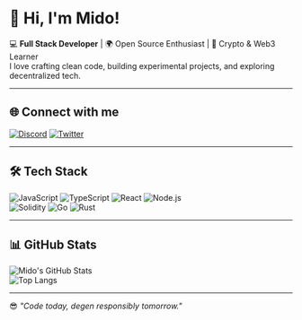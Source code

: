 # 👋 Hi, I'm Mido!

💻 **Full Stack Developer** | 🌍 Open Source Enthusiast | 🚀 Crypto & Web3 Learner  
I love crafting clean code, building experimental projects, and exploring decentralized tech.

---

## 🌐 Connect with me
[![Discord](https://img.shields.io/badge/Discord-%237289DA.svg?style=for-the-badge&logo=discord&logoColor=white)](https://discord.gg/ssx2Gd3a) 
[![Twitter](https://img.shields.io/badge/Twitter-%231DA1F2.svg?style=for-the-badge&logo=x&logoColor=white)](https://x.com/mido_0711)


---

## 🛠️ Tech Stack
![JavaScript](https://img.shields.io/badge/JavaScript-F7DF1E?style=for-the-badge&logo=javascript&logoColor=black)
![TypeScript](https://img.shields.io/badge/TypeScript-007ACC?style=for-the-badge&logo=typescript&logoColor=white)
![React](https://img.shields.io/badge/React-20232A?style=for-the-badge&logo=react&logoColor=61DAFB)
![Node.js](https://img.shields.io/badge/Node.js-43853D?style=for-the-badge&logo=node.js&logoColor=white)  
![Solidity](https://img.shields.io/badge/Solidity-363636?style=for-the-badge&logo=solidity&logoColor=white)
![Go](https://img.shields.io/badge/Go-00ADD8?style=for-the-badge&logo=go&logoColor=white)
![Rust](https://img.shields.io/badge/Rust-000000?style=for-the-badge&logo=rust&logoColor=white)

---

## 📊 GitHub Stats
![Mido's GitHub Stats](https://github-readme-stats.vercel.app/api?username=midoproject&show_icons=true&theme=radical)  
![Top Langs](https://github-readme-stats.vercel.app/api/top-langs/?username=midoproject&layout=compact&theme=radical)

---

😎 *"Code today, degen responsibly tomorrow."*
